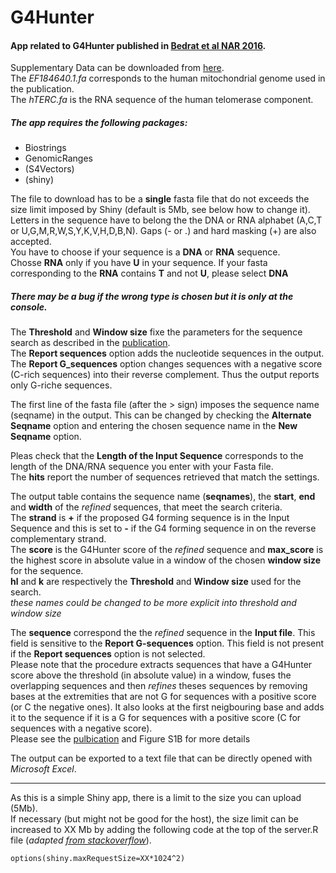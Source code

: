 # G4Hunter
#### App related to G4Hunter published in [Bedrat et al NAR 2016][paper ref].  
Supplementary Data can be downloaded from [here](http://www.ncbi.nlm.nih.gov/pmc/articles/PMC4770238/bin/supp_44_4_1746__index.html).  
The _EF184640.1.fa_ corresponds to the human mitochondrial genome used in the publication.  
The _hTERC.fa_ is the RNA sequence of the human telomerase component.

##### The app requires the following packages:
* Biostrings
* GenomicRanges
* (S4Vectors)
* (shiny)

The file to download has to be a **single** fasta file that do not exceeds the size limit imposed by Shiny (default is 5Mb, see below how to change it).  
Letters in the sequence have to belong the the DNA or RNA alphabet (A,C,T or U,G,M,R,W,S,Y,K,V,H,D,B,N). Gaps (- or .) and hard masking (+) are also accepted.  
You have to choose if your sequence is a **DNA** or **RNA** sequence.  
Chosse **RNA** only if you have **U** in your sequence. If your fasta corresponding to the **RNA** contains **T** and not **U**, please select **DNA**

##### There may be a bug if the wrong type is chosen but it is only at the console.


The **Threshold** and **Window size** fixe the parameters for the sequence search as described in the [publication][paper ref].  
The **Report sequences** option adds the nucleotide sequences in the output.  
The **Report G_sequences** option changes sequences with a negative score (C-rich sequences) into their reverse complement. Thus the output reports only G-riche sequences.

The first line of the fasta file (after the > sign) imposes the sequence name (seqname) in the output. This can be changed by checking the **Alternate Seqname** option and entering the chosen sequence name in the **New Seqname** option.

Pleas check that the **Length of the Input Sequence** corresponds to the length of the DNA/RNA sequence you enter with your Fasta file.  
The **hits** report the number of sequences retrieved that match the settings.  

The output table contains the sequence name (**seqnames**), the **start**, **end** and **width** of the _refined_ sequences, that meet the search criteria.  
The **strand** is **+** if the proposed G4 forming sequence is in the Input Sequence and this is set to **-** if the G4 forming sequence in on the reverse complementary strand.  
The **score** is the G4Hunter score of the _refined_ sequence and **max_score** is the highest score in absolute value in a window of the chosen **window size** for the sequence.  
**hl** and **k** are respectively the **Threshold** and **Window size** used for the search.  
_these names could be changed to be more explicit into threshold and window size_  

The **sequence** correspond the the _refined_ sequence in the **Input file**. This field is sensitive to the **Report G-sequences** option. This field is not present if the **Report sequences** option is not selected.  
Please note that the procedure extracts sequences that have a G4Hunter score above the threshold (in absolute value) in a window, fuses the overlapping sequences and then _refines_ theses sequences by removing bases at the extremities that are not G for sequences with a positive score (or C the negative ones). It also looks at the first neigbouring base and adds it to the sequence if it is a G for sequences with a positive score (C for sequences with a negative score).  
Please see the [pulbication][paper ref] and Figure S1B for more details

The output can be exported to a text file that can be directly opened with _Microsoft Excel_.

--------------------------------------------------------------------------
As this is a simple Shiny app, there is a limit to the size you can upload (5Mb).  
If necessary (but might not be good for the host), the size limit can be increased  to XX Mb by adding the following code at the top of the server.R file (_adapted [from stackoverflow](http://stackoverflow.com/questions/18037737/how-to-change-maximum-upload-size-exceeded-restriction-in-shiny-and-save-user)_).  
```{r}
options(shiny.maxRequestSize=XX*1024^2)
```



[paper ref]:http://doi.org/10.1093/nar/gkw006
